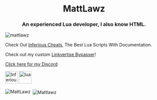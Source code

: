 <h1 align="center">MattLawz</h1>
<h3 align="center">An experienced Lua developer, I also know HTML.</h3>

<p align="left"> <img src="https://komarev.com/ghpvc/?username=mattlawz" alt="mattlawz" /> </p>

Check Out [Inferious Cheats](https://inferiouscheats.cf), The Best Lua Scripts With Documentation.

Check out my custom [Linkvertise Bypasser](https://inferiousbypasser.cf)!

[Click here for my Discord](https://pastebin.com/raw/rDNKsFJj)

<img src="https://i.imgur.com/e48J3LK.png" alt="Inferious Cheats" width="40" height="40"/> <img src="https://i.imgur.com/TFVIojD.png" alt="lua" width="40" height="40"/> 

<p><img align="left" src="https://github-readme-stats.vercel.app/api/top-langs/?username=MattLawz" alt="MattLawz" /></p>

<p>&nbsp;<img align="center" src="https://github-readme-stats.vercel.app/api?username=Mattlawz&show_icons=true" alt="Mattlawz" /></p>

